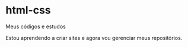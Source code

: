 # html-css
 Meus códigos e estudos


Estou aprendendo a criar sites e agora vou gerenciar meus repositórios.